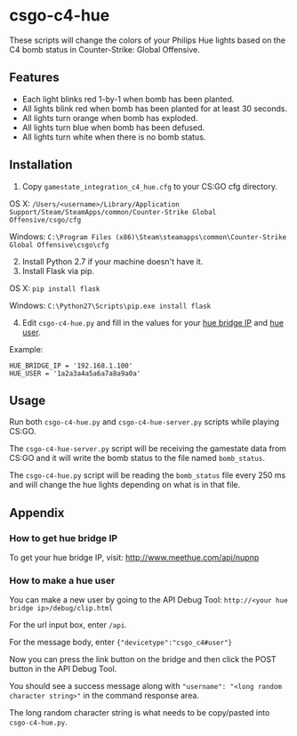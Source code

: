 # csgo-c4-hue
These scripts will change the colors of your Philips Hue lights based on the C4 bomb status in Counter-Strike: Global Offensive.

## Features

* Each light blinks red 1-by-1 when bomb has been planted.
* All lights blink red when bomb has been planted for at least 30 seconds.
* All lights turn orange when bomb has exploded.
* All lights turn blue when bomb has been defused.
* All lights turn white when there is no bomb status.

## Installation

1. Copy `gamestate_integration_c4_hue.cfg` to your CS:GO cfg directory.

  OS X: `/Users/<username>/Library/Application Support/Steam/SteamApps/common/Counter-Strike Global Offensive/csgo/cfg`

  Windows: `C:\Program Files (x86)\Steam\steamapps\common\Counter-Strike Global Offensive\csgo\cfg`

2. Install Python 2.7 if your machine doesn't have it.
3. Install Flask via pip.

  OS X: `pip install flask`

  Windows: `C:\Python27\Scripts\pip.exe install flask`

4. Edit `csgo-c4-hue.py` and fill in the values for your [hue bridge IP](#how-to-get-hue-bridge-ip) and [hue user](#how-to-make-a-hue-user).

  Example:

  ```
  HUE_BRIDGE_IP = '192.168.1.100'
  HUE_USER = '1a2a3a4a5a6a7a8a9a0a'
  ```

## Usage

Run both `csgo-c4-hue.py` and `csgo-c4-hue-server.py` scripts while playing CS:GO.

The `csgo-c4-hue-server.py` script will be receiving the gamestate data from CS:GO and it will write the bomb status to the file named `bomb_status`.

The `csgo-c4-hue.py` script will be reading the `bomb_status` file every 250 ms and will change the hue lights depending on what is in that file.

## Appendix

### How to get hue bridge IP

To get your hue bridge IP, visit: http://www.meethue.com/api/nupnp

### How to make a hue user

You can make a new user by going to the API Debug Tool: `http://<your hue bridge ip>/debug/clip.html`

For the url input box, enter `/api`.

For the message body, enter `{"devicetype":"csgo_c4#user"}`

Now you can press the link button on the bridge and then click the POST button in the API Debug Tool.

You should see a success message along with `"username": "<long random character string>"` in the command response area.

The long random character string is what needs to be copy/pasted into `csgo-c4-hue.py`.
